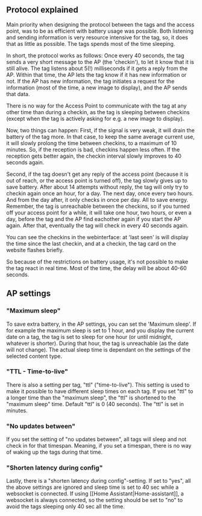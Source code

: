 ## Protocol explained
Main priority when designing the protocol between the tags and the access point, was to be as efficient with battery usage was possible. Both listening and sending information is very resource intensive for the tag, so, it does that as little as possible. The tags spends most of the time sleeping. 

In short, the protocol works as follows: Once every 40 seconds, the tag sends a very short message to the AP (the 'checkin'), to let it know that it is still alive. The tag listens about 5(!) milliseconds if it gets a reply from the AP. Within that time, the AP lets the tag know if it has new information or not. If the AP has new information, the tag initiates a request for the information (most of the time, a new image to display), and the AP sends that data.

There is no way for the Access Point to communicate with the tag at any other time than during a checkin, as the tag is sleeping between checkins (except when the tag is actively asking for e.g. a new image to display).

Now, two things can happen: First, if the signal is very weak, it will drain the battery of the tag more. In that case, to keep the same average current use, it will slowly prolong the time between checkins, to a maximum of 10 minutes. So, if the reception is bad, checkins happen less often. If the reception gets better again, the checkin interval slowly improves to 40 seconds again.

Second, if the tag doesn't get any reply of the access point (because it is out of reach, or the access point is turned off), the tag slowly gives up to save battery. After about 14 attempts without reply, the tag will only try to checkin again once an hour, for a day. The next day, once every two hours. And from the day after, it only checks in once per day. All to save energy. Remember, the tag is unreachable between the checkins, so if you turned off your access point for a while, it will take one hour, two hours, or even a day, before the tag and the AP find eachother again if you start the AP again. After that, eventually the tag will check in every 40 seconds again.

You can see the checkins in the webinterface: at 'last seen' is will display the time since the last checkin, and at a checkin, the tag card on the website flashes briefly.

So because of the restrictions on battery usage, it's not possible to make the tag react in real time. 
Most of the time, the delay will be about 40-60 seconds. 

## AP settings
### "Maximum sleep"
To save extra battery, in the AP settings, you can set the 'Maximum sleep'. If for example the maximum sleep is set to 1 hour, and you display the current date on a tag, the tag is set to sleep for one hour (or until midnight, whatever is shorter). During that hour, the tag is unreachable (as the date will not change). The actual sleep time is dependant on the settings of the selected content type.

### "TTL - Time-to-live"
There is also a setting per tag, "ttl" ("time-to-live"). This setting is used to make it possible to have different sleep times on each tag. If you set "ttl" to a longer time than the "maximum sleep", the "ttl" is shortened to the "maximum sleep" time. Default "ttl" is 0 (40 seconds). The "ttl" is set in minutes.

### "No updates between"
If you set the setting of "no updates between", all tags will sleep and not check in for that timespan. Meaning, if you set a timespan, there is no way of waking up the tags during that time.

### "Shorten latency during config"
Lastly, there is a "shorten latency during config"-setting. If set to "yes", all the above settings are ignored and sleep time is set to 40 sec while a websocket is connected. If using [[Home Assistant|Home-assistant]], a websocket is always connected, so the setting should be set to "no" to avoid the tags sleeping only 40 sec all the time.